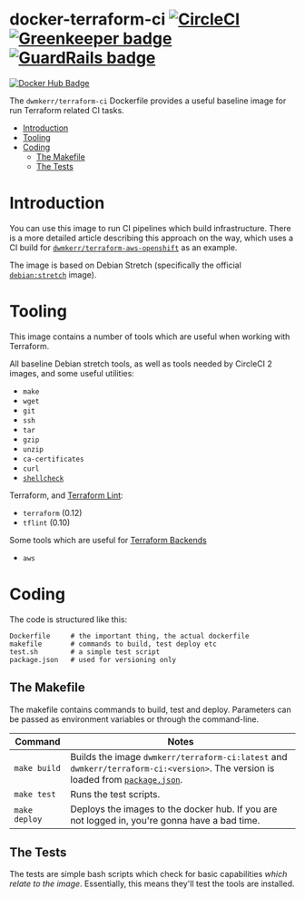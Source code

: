 # docker-terraform-ci [![CircleCI](https://circleci.com/gh/dwmkerr/docker-terraform-ci.svg?style=shield)](https://circleci.com/gh/dwmkerr/docker-terraform-ci) [![Greenkeeper badge](https://badges.greenkeeper.io/dwmkerr/docker-terraform-ci.svg)](https://greenkeeper.io/) [![GuardRails badge](https://badges.guardrails.io/dwmkerr/docker-dynamodb.svg?token=569f2cc38a148f785f3a38ef0bcf5f5964995d7ca625abfad9956b14bd06ad96&provider=github)](https://dashboard.guardrails.io/default/gh/dwmkerr/docker-dynamodb)

[![Docker Hub Badge](http://dockeri.co/image/dwmkerr/terraform-ci)](https://registry.hub.docker.com/u/dwmkerr/terraform-ci/)

The `dwmkerr/terraform-ci` Dockerfile provides a useful baseline image for run Terraform related CI tasks.

<!-- vim-markdown-toc GFM -->

* [Introduction](#introduction)
* [Tooling](#tooling)
* [Coding](#coding)
    * [The Makefile](#the-makefile)
    * [The Tests](#the-tests)

<!-- vim-markdown-toc -->

# Introduction

You can use this image to run CI pipelines which build infrastructure. There is a more detailed article describing this approach on the way, which uses a CI build for [`dwmkerr/terraform-aws-openshift`](https://github.com/dwmkerr/terraform-aws-openshift) as an example.

The image is based on Debian Stretch (specifically the official [`debian:stretch`](https://hub.docker.com/_/debian/) image).

# Tooling

This image contains a number of tools which are useful when working with Terraform.

All baseline Debian stretch tools, as well as tools needed by CircleCI 2 images, and some useful utilities:

- `make`
- `wget`
- `git`
- `ssh`
- `tar`
- `gzip`
- `unzip`
- `ca-certificates`
- `curl`
- [`shellcheck`](https://github.com/koalaman/shellcheck)

Terraform, and [Terraform Lint](https://github.com/wata727/tflint):

- `terraform` (0.12)
- `tflint` (0.10)

Some tools which are useful for [Terraform Backends](https://www.terraform.io/docs/backends/)

- `aws`

# Coding 

The code is structured like this:

```
Dockerfile     # the important thing, the actual dockerfile
makefile       # commands to build, test deploy etc
test.sh        # a simple test script
package.json   # used for versioning only
```

## The Makefile

The makefile contains commands to build, test and deploy. Parameters can be passed as environment variables or through the command-line.

| Command                  | Notes                             |
|--------------------------|-----------------------------------|
| `make build`             | Builds the image `dwmkerr/terraform-ci:latest` and `dwmkerr/terraform-ci:<version>`. The version is loaded from [`package.json`](./package.json). |
| `make test`              | Runs the test scripts. |
| `make deploy`            | Deploys the images to the docker hub. If you are not logged in, you're gonna have a bad time. |

## The Tests

The tests are simple bash scripts which check for basic capabilities *which relate to the image*. Essentially, this means they'll test the tools are installed.
